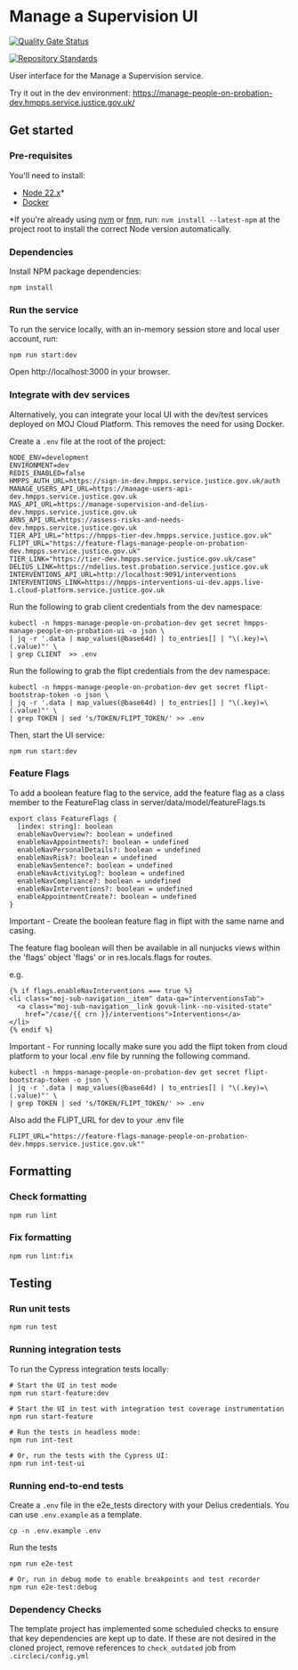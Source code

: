 # Manage a Supervision UI

[![Quality Gate Status](https://sonarcloud.io/api/project_badges/measure?project=ministryofjustice_hmpps-manage-a-supervision-ui&metric=alert_status)](https://sonarcloud.io/summary/new_code?id=ministryofjustice_hmpps-manage-a-supervision-ui)

[![Repository Standards](https://img.shields.io/badge/dynamic/json?color=blue&logo=github&label=MoJ%20Compliant&query=%24.message&url=https%3A%2F%2Foperations-engineering-reports.cloud-platform.service.justice.gov.uk%2Fapi%2Fv1%2Fcompliant_public_repositories%2Fhmpps-manage-people-on-probation-ui)](https://operations-engineering-reports.cloud-platform.service.justice.gov.uk/public-report/hmpps-manage-people-on-probation-ui 'Link to report')

User interface for the Manage a Supervision service.

Try it out in the dev environment: https://manage-people-on-probation-dev.hmpps.service.justice.gov.uk/

## Get started

### Pre-requisites

You'll need to install:

- [Node 22.x](https://nodejs.org/download/release/latest-v22.x)\*
- [Docker](https://www.docker.com/)

\*If you're already using [nvm](https://github.com/nvm-sh/nvm) or [fnm](https://github.com/Schniz/fnm), run:
`nvm install --latest-npm` at the project root to install the correct Node version automatically.

### Dependencies

Install NPM package dependencies:

```shell
npm install
```

### Run the service

To run the service locally, with an in-memory session store and local user account, run:

```shell
npm run start:dev
```

Open http://localhost:3000 in your browser.

### Integrate with dev services

Alternatively, you can integrate your local UI with the dev/test services deployed on MOJ Cloud Platform.
This removes the need for using Docker.

Create a `.env` file at the root of the project:

```properties
NODE_ENV=development
ENVIRONMENT=dev
REDIS_ENABLED=false
HMPPS_AUTH_URL=https://sign-in-dev.hmpps.service.justice.gov.uk/auth
MANAGE_USERS_API_URL=https://manage-users-api-dev.hmpps.service.justice.gov.uk
MAS_API_URL=https://manage-supervision-and-delius-dev.hmpps.service.justice.gov.uk
ARNS_API_URL=https://assess-risks-and-needs-dev.hmpps.service.justice.gov.uk
TIER_API_URL="https://hmpps-tier-dev.hmpps.service.justice.gov.uk"
FLIPT_URL="https://feature-flags-manage-people-on-probation-dev.hmpps.service.justice.gov.uk"
TIER_LINK="https://tier-dev.hmpps.service.justice.gov.uk/case"
DELIUS_LINK=https://ndelius.test.probation.service.justice.gov.uk
INTERVENTIONS_API_URL=http://localhost:9091/interventions
INTERVENTIONS_LINK=https://hmpps-interventions-ui-dev.apps.live-1.cloud-platform.service.justice.gov.uk

```

Run the following to grab client credentials from the dev namespace:

```shell
kubectl -n hmpps-manage-people-on-probation-dev get secret hmpps-manage-people-on-probation-ui -o json \
| jq -r '.data | map_values(@base64d) | to_entries[] | "\(.key)=\(.value)"' \
| grep CLIENT  >> .env
```

Run the following to grab the flipt credentials from the dev namespace:

```shell
kubectl -n hmpps-manage-people-on-probation-dev get secret flipt-bootstrap-token -o json \
| jq -r '.data | map_values(@base64d) | to_entries[] | "\(.key)=\(.value)"' \
| grep TOKEN | sed 's/TOKEN/FLIPT_TOKEN/' >> .env
```

Then, start the UI service:

```shell
npm run start:dev
```

### Feature Flags

To add a boolean feature flag to the service, add the feature flag as a class member to the FeatureFlag class in server/data/model/featureFlags.ts

```code
export class FeatureFlags {
  [index: string]: boolean
  enableNavOverview?: boolean = undefined
  enableNavAppointments?: boolean = undefined
  enableNavPersonalDetails?: boolean = undefined
  enableNavRisk?: boolean = undefined
  enableNavSentence?: boolean = undefined
  enableNavActivityLog?: boolean = undefined
  enableNavCompliance?: boolean = undefined
  enableNavInterventions?: boolean = undefined
  enableAppointmentCreate?: boolean = undefined
}
```

Important - Create the boolean feature flag in flipt with the same name and casing.

The feature flag boolean will then be available in all nunjucks views within the 'flags' object 'flags' or in res.locals.flags for routes.

e.g.

```code
{% if flags.enableNavInterventions === true %}
<li class="moj-sub-navigation__item" data-qa="interventionsTab">
  <a class="moj-sub-navigation__link govuk-link--no-visited-state"
    href="/case/{{ crn }}/interventions">Interventions</a>
</li>
{% endif %}
```

Important - For running locally make sure you add the flipt token from cloud platform to your local .env file by running the following command.

```shell
kubectl -n hmpps-manage-people-on-probation-dev get secret flipt-bootstrap-token -o json \
| jq -r '.data | map_values(@base64d) | to_entries[] | "\(.key)=\(.value)"' \
| grep TOKEN | sed 's/TOKEN/FLIPT_TOKEN/' >> .env
```

Also add the FLIPT_URL for dev to your .env file

```shell
FLIPT_URL="https://feature-flags-manage-people-on-probation-dev.hmpps.service.justice.gov.uk""
```

## Formatting

### Check formatting

`npm run lint`

### Fix formatting

`npm run lint:fix`

## Testing

### Run unit tests

`npm run test`

### Running integration tests

To run the Cypress integration tests locally:

```shell
# Start the UI in test mode
npm run start-feature:dev

# Start the UI in test with integration test coverage instrumentation
npm run start-feature

# Run the tests in headless mode:
npm run int-test

# Or, run the tests with the Cypress UI:
npm run int-test-ui
```

### Running end-to-end tests

Create a `.env` file in the e2e_tests directory with your Delius credentials. You can use `.env.example` as a template.

```shell
cp -n .env.example .env
```

Run the tests

```shell
npm run e2e-test

# Or, run in debug mode to enable breakpoints and test recorder
npm run e2e-test:debug
```

### Dependency Checks

The template project has implemented some scheduled checks to ensure that key dependencies are kept up to date.
If these are not desired in the cloned project, remove references to `check_outdated` job from `.circleci/config.yml`
